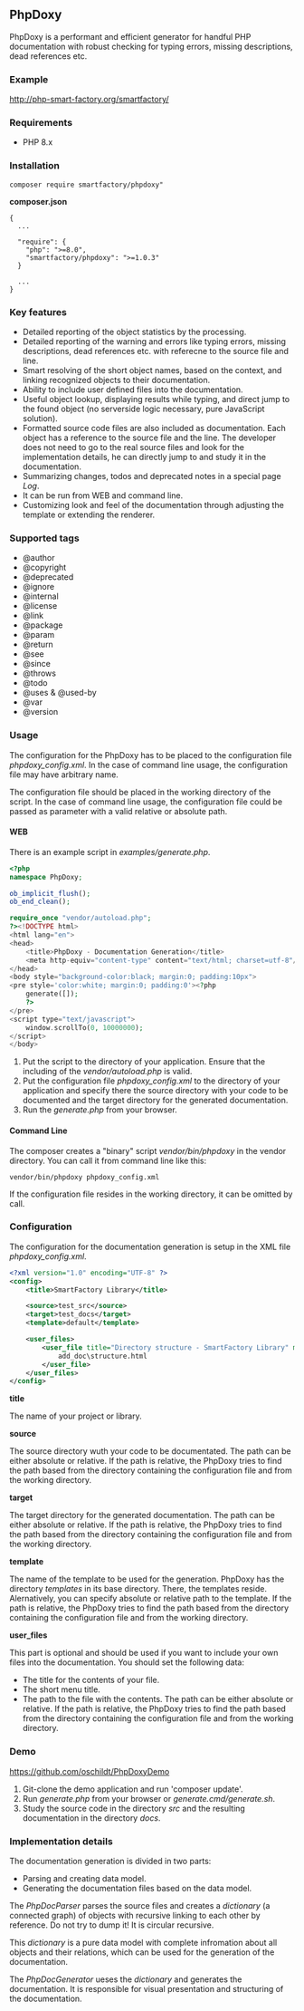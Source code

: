 ## PhpDoxy

PhpDoxy is a performant and efficient generator for handful PHP documentation with robust checking for typing errors, missing descriptions,
dead references etc.

### Example

http://php-smart-factory.org/smartfactory/

### Requirements

- PHP 8.x

### Installation

```
composer require smartfactory/phpdoxy"
```

**composer.json**

```
{
  ...

  "require": {
    "php": ">=8.0",
    "smartfactory/phpdoxy": ">=1.0.3"
  }
  
  ...
}
```

### Key features

- Detailed reporting of the object statistics by the processing.
- Detailed reporting of the warning and errors like typing errors, missing descriptions, dead references etc. with referecne to the source file and line.
- Smart resolving of the short object names, based on the context, and linking recognized objects to their documentation. 
- Ability to include user defined files into the documentation.
- Useful object lookup, displaying results while typing, and direct jump to the found object (no serverside logic necessary, pure JavaScript solution).
- Formatted source code files are also included as documentation. Each object has a reference to the source file and the line. The developer does not need to go
  to the real source files and look for the implementation details, he can directly jump to and study it in the documentation. 
- Summarizing changes, todos and deprecated notes in a special page *Log*.
- It can be run from WEB and command line.
- Customizing look and feel of the documentation through adjusting the template or extending the renderer.

### Supported tags

- @author
- @copyright
- @deprecated 
- @ignore
- @internal
- @license
- @link
- @package
- @param
- @return
- @see
- @since
- @throws
- @todo
- @uses & @used-by
- @var
- @version

### Usage

The configuration for the PhpDoxy has to be placed to the configuration file *phpdoxy_config.xml*. In the case of command line usage, the
configuration file may have arbitrary name. 

The configuration file should be placed in the working directory of the script. In the case of command line usage, the
configuration file could be passed as parameter with a valid relative or absolute path.  

#### WEB

There is an example script in *examples/generate.php*. 

```php
<?php
namespace PhpDoxy;

ob_implicit_flush();
ob_end_clean();

require_once "vendor/autoload.php";
?><!DOCTYPE html>
<html lang="en">
<head>
    <title>PhpDoxy - Documentation Generation</title>
    <meta http-equiv="content-type" content="text/html; charset=utf-8"/>
</head>
<body style="background-color:black; margin:0; padding:10px">
<pre style='color:white; margin:0; padding:0'><?php
    generate([]);
    ?>
</pre>
<script type="text/javascript">
    window.scrollTo(0, 10000000);
</script>
</body>
```

1. Put the script to the directory of your application. Ensure that the including of the *vendor/autoload.php* is valid.
2. Put the configuration file *phpdoxy_config.xml* to the directory of your application and specify there the source directory 
with your code to be documented and the target directory for the generated documentation.
3. Run the *generate.php* from your browser.

#### Command Line

The composer creates a "binary" script *vendor/bin/phpdoxy* in the vendor directory. You can call it from command line like this:

```
vendor/bin/phpdoxy phpdoxy_config.xml
```

If the configuration file resides in the working directory, it can be omitted by call.

### Configuration

The configuration for the documentation generation is setup in the XML file *phpdoxy_config.xml*.

```xml
<?xml version="1.0" encoding="UTF-8" ?>
<config>
    <title>SmartFactory Library</title>

    <source>test_src</source>
    <target>test_docs</target>
    <template>default</template>

    <user_files>
        <user_file title="Directory structure - SmartFactory Library" menu_title="Structure">
            add_doc\structure.html
        </user_file>
    </user_files>
</config>
```
**title**

The name of your project or library. 

**source**

The source directory wuth your code to be documentated. The path can be either absolute or relative. If the path is relative, the PhpDoxy
tries to find the path based from the directory containing the configuration file and from the working directory.

**target**

The target directory for the generated documentation. The path can be either absolute or relative. If the path is relative, the PhpDoxy
tries to find the path based from the directory containing the configuration file and from the working directory.

**template**

The name of the template to be used for the generation. PhpDoxy has the directory *templates* in its base directory. There,  the templates reside.
Alernatively, you can specify absolute or relative path to the template. If the path is relative, the PhpDoxy
tries to find the path based from the directory containing the configuration file and from the working directory.

**user_files**

This part is optional and should be used if you want to include your own files into the documentation. You should set the following data:

- The title for the contents of your file.
- The short menu title.
- The path to the file with the contents. The path can be either absolute or relative. If the path is relative, the PhpDoxy tries to 
  find the path based from the directory containing the configuration file and from the working directory.

### Demo

https://github.com/oschildt/PhpDoxyDemo

1. Git-clone the demo application and run 'composer update'.
2. Run *generate.php* from your browser or *generate.cmd/generate.sh*.
3. Study the source code in the directory *src* and the resulting documentation in the directory *docs*.

### Implementation details

The documentation generation is divided in two parts:

- Parsing and creating data model.
- Generating the documentation files based on the data model. 

The *PhpDocParser* parses the source files and creates a *dictionary* (a connected graph) of objects with recursive linking to each other
by reference. Do not try to dump it! It is circular recursive.

This *dictionary* is a pure data model with complete infromation about all objects and their relations, which can be used for the generation
of the documentation.

The *PhpDocGenerator* ueses the *dictionary* and generates the documentation. It is responsible for visual presentation and structuring of the 
documentation.




